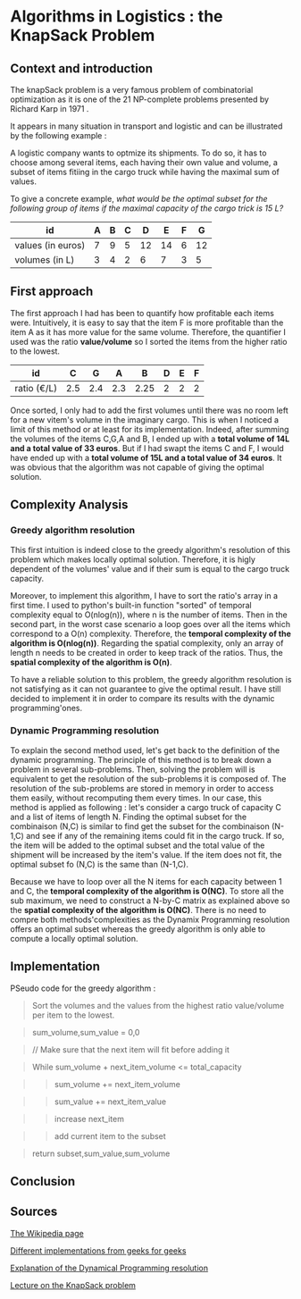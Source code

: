 # Algorithms in Logistics : the KnapSack Problem

## Context and introduction 
The knapSack problem is a very famous problem of combinatorial optimization as it is one of the 21 NP-complete problems presented by Richard Karp in 1971 . 

It appears in many situation in transport and logistic and can be illustrated by the following example : 

A logistic company wants to optmize its shipments. To do so, it has to choose among 
several items, each having their own value and volume, a subset of items fitiing in 
the cargo truck while having the maximal sum of values.

To give a concrete example, *what would be the optimal subset for the following group of items if the maximal capacity of the cargo trick is 15 L?*

| id                | A | B | C | D  | E  | F | G  |
|-------------------|---|---|---|----|----|---|----|
| values (in euros) | 7 | 9 | 5 | 12 | 14 | 6 | 12 |
| volumes (in L)     | 3 | 4 | 2 | 6  | 7  | 3 | 5  |

## First approach 

The first approach I had has been to quantify how profitable each items were. Intuitively, it is easy to say that the item F is more profitable than the item A
as it has more value for the same volume. Therefore, the quantifier I used was the ratio **value/volume** so I sorted the items from the higher ratio to the lowest.

| id            | C   | G   | A   | B    | D | E | F |
|---------------|-----|-----|-----|------|---|---|---|
| ratio   (€/L) | 2.5 | 2.4 | 2.3 | 2.25 | 2 | 2 | 2 |

Once sorted, I only had to add the first volumes until there was no room left for a new vitem's volume in the imaginary cargo.
This is when I noticed a limit of this method or at least for its implementation. Indeed, after summing the volumes of the items C,G,A and B,
I ended up with a __total volume of 14L and a total value of 33 euros__. But if I had swapt the items C and F, I would have ended up with a __total volume of 15L and a 
total value of 34 euros__. 
It was obvious that the algorithm was not capable of giving the optimal solution. 

## Complexity Analysis 
### Greedy algorithm resolution 
This first intuition is indeed close to the greedy algorithm's resolution of this problem which makes locally optimal solution. 
Therefore, it is higly dependent of the volumes' value and if their sum is equal to the cargo truck capacity. 

Moreover, to implement this algorithm, I have to sort the ratio's array in a first time. 
I used to python's built-in function "sorted" of temporal complexity equal to O(nlog(n)), where n is the number of items.
Then in the second part, in the worst case scenario a loop goes over all the items which correspond to a O(n) complexity. 
Therefore, the **temporal complexity of the algorithm is O(nlog(n))**. 
Regarding the spatial complexity, only an array of length n needs to be created in order to keep track of the ratios. 
Thus, the **spatial complexity of the algorithm is O(n)**. 

To have a reliable solution to this problem, the greedy algorithm resolution is not satisfying as it can not guarantee to give the optimal result. I have still decided to
implement it in order to compare its results with the dynamic programming'ones.  

### Dynamic Programming resolution

To explain the second method used, let's get back to the definition of the dynamic programming. The principle of this method is to break down a problem in several sub-problems. Then, solving the problem will is equivalent to get the resolution of the sub-problems it is composed of. The resolution of the sub-problems are stored in 
memory in order to access them easily, without recomputing them every times. 
In our case, this method is applied as following : let's consider a cargo truck of capacity C and a list of items of length N. Finding the optimal subset for the combinaison
(N,C) is similar to find get the subset for the combinaison (N-1,C) and see if any of the remaining items could fit in the cargo truck. If so, the item will be added to the 
optimal subset and the total value of the shipment will be increased by the item's value. If the item does not fit, the optimal subset fo (N,C) is the same than (N-1,C). 

Because we have to loop over all the N items for each capacity between 1 and C, the **temporal complexity of the algorithm is O(NC)**. To store all the sub maximum, we need to construct a N-by-C matrix as explained above so the **spatial complexity of the algorithm is O(NC)**. 
There is no need to compre both methods'complexities as the Dynamix Programming resolution offers an optimal subset whereas the greedy algorithm is only able to compute a locally optimal solution. 

## Implementation 

PSeudo code for the greedy algorithm :

> Sort the volumes and the values from the highest ratio value/volume per item to the lowest. 

> sum_volume,sum_value = 0,0 

> // Make sure that the next item will fit before adding it 

> While sum_volume + next_item_volume <= total_capacity

  >> sum_volume += next_item_volume 
  
  >> sum_value += next_item_value 
  
  >> increase next_item
  
  >> add current item to the subset 
  
> return subset,sum_value,sum_volume

## Conclusion

## Sources 
[The Wikipedia page](https://en.wikipedia.org/wiki/Knapsack_problem)

[Different implementations from geeks for geeks](https://www.geeksforgeeks.org/0-1-knapsack-problem-dp-10/)

[Explanation of the Dynamical Programming resolution](https://dev.to/downey/solving-the-knapsack-problem-with-dynamic-programming-4hce)

[Lecture on the KnapSack problem](http://www.es.ele.tue.nl/education/5MC10/Solutions/knapsack.pdf)
